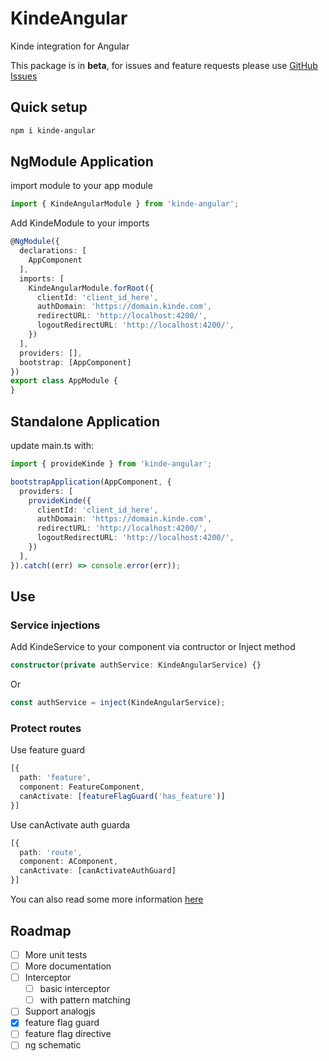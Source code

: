 # KindeAngular

Kinde integration for Angular

This package is in **beta**, for issues and feature requests please use [GitHub Issues](https://github.com/luukhaijes/kinde-angular/issues)


## Quick setup

```bash
npm i kinde-angular
```

## NgModule Application 

import module to your app module

```typescript
import { KindeAngularModule } from 'kinde-angular';
```

Add KindeModule to your imports

```typescript
@NgModule({
  declarations: [
    AppComponent
  ],
  imports: [
    KindeAngularModule.forRoot({
      clientId: 'client_id_here',
      authDomain: 'https://domain.kinde.com',
      redirectURL: 'http://localhost:4200/',
      logoutRedirectURL: 'http://localhost:4200/',
    })
  ],
  providers: [],
  bootstrap: [AppComponent]
})
export class AppModule {
}
```

## Standalone Application 

update main.ts with:

```typescript
import { provideKinde } from 'kinde-angular';

bootstrapApplication(AppComponent, {
  providers: [
    provideKinde({
      clientId: 'client_id_here',
      authDomain: 'https://domain.kinde.com',
      redirectURL: 'http://localhost:4200/',
      logoutRedirectURL: 'http://localhost:4200/',
    })
  ],
}).catch((err) => console.error(err));
```

## Use

### Service injections

Add KindeService to your component via contructor or Inject method

```typescript
constructor(private authService: KindeAngularService) {}
```

Or

```typescript
const authService = inject(KindeAngularService);
```

### Protect routes

Use feature guard

```typescript
[{
  path: 'feature',
  component: FeatureComponent,
  canActivate: [featureFlagGuard('has_feature')]
}]
```

Use canActivate auth guarda

```typescript
[{
  path: 'route',
  component: AComponent,
  canActivate: [canActivateAuthGuard]
}]
```

You can also read some more information [here](docs.md)

## Roadmap

- [ ] More unit tests
- [ ] More documentation
- [ ] Interceptor
  - [ ] basic interceptor
  - [ ] with pattern matching
- [ ] Support analogjs
- [x] feature flag guard
- [ ] feature flag directive
- [ ] ng schematic
